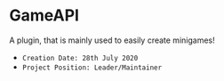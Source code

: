 # GameAPI
A plugin, that is mainly used to easily create minigames!
* `Creation Date: 28th July 2020`
* `Project Position: Leader/Maintainer`
